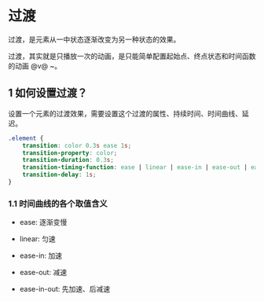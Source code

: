# 过渡

过渡，是元素从一中状态逐渐改变为另一种状态的效果。

过渡，其实就是只播放一次的动画，是只能简单配置起始点、终点状态和时间函数的动画 @v@ ~。

## 1 如何设置过渡？

设置一个元素的过渡效果，需要设置这个过渡的属性、持续时间、时间曲线、延迟。

```css 
.element {
    transition: color 0.3s ease 1s;
    transition-property: color;
    transition-duration: 0.3s;
    transition-timing-function: ease | linear | ease-in | ease-out | ease-in-out;
    transition-delay: 1s;
}
```

### 1.1 时间曲线的各个取值含义

- ease: 逐渐变慢

- linear: 匀速

- ease-in: 加速

- ease-out: 减速

- ease-in-out: 先加速、后减速